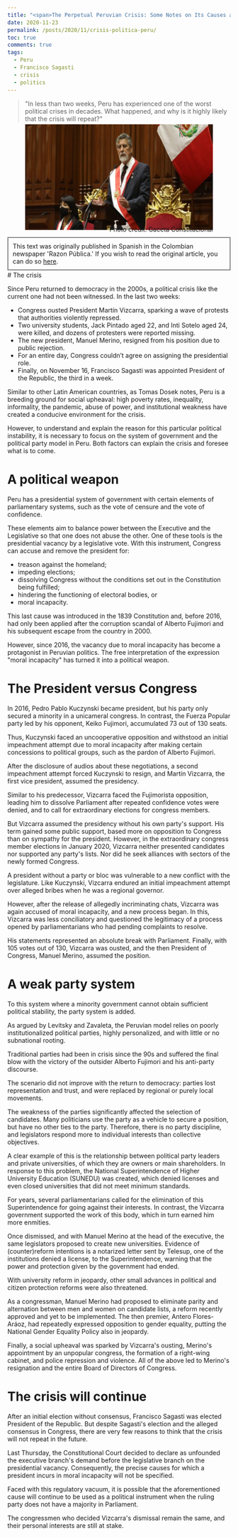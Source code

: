 ```yaml
---
title: "<span>The Perpetual Peruvian Crisis: Some Notes on Its Causes and the Uncertain Political Future</span>"
date: 2020-11-23
permalink: /posts/2020/11/crisis-politica-peru/
toc: true
comments: true
tags:
  - Peru
  - Francisco Sagasti
  - crisis
  - politics
---
```

> "In less than two weeks, Peru has experienced one of the worst political crises in decades. What happened, and why is it highly likely that the crisis will repeat?"

<div style="text-align: center;">
  <figure style="display: inline-block; text-align: center; margin-top: -10px;">
    <img src="/images/francisco-sagasti.jpg" style="display: block;">
    <figcaption style="margin-top: -10px; text-align: right;">Photo credit: Gaceta Constitucional</figcaption>
  </figure>
</div>
<div style="border: 2px solid grey; padding: 10px; margin-top: -5px; margin-bottom: -15px;">
This text was originally published in Spanish in the Colombian newspaper 'Razon Pública.' If you wish to read the original article, you can do so <a href="https://razonpublica.com/la-perpetua-crisis-peruana-algunas-notas-causas-incierto-futuro-politico/">here</a>.
</div>
<br>
# The crisis

Since Peru returned to democracy in the 2000s, a political crisis like the current one had not been witnessed. In the last two weeks:

- Congress ousted President Martín Vizcarra, sparking a wave of protests that authorities violently repressed.
- Two university students, Jack Pintado aged 22, and Inti Sotelo aged 24, were killed, and dozens of protesters were reported missing.
- The new president, Manuel Merino, resigned from his position due to public rejection.
- For an entire day, Congress couldn’t agree on assigning the presidential role.
- Finally, on November 16, Francisco Sagasti was appointed President of the Republic, the third in a week.

Similar to other Latin American countries, as Tomas Dosek notes, Peru is a breeding ground for social upheaval: high poverty rates, inequality, informality, the pandemic, abuse of power, and institutional weakness have created a conducive environment for the crisis.

However, to understand and explain the reason for this particular political instability, it is necessary to focus on the system of government and the political party model in Peru. Both factors can explain the crisis and foresee what is to come.

# A political weapon

Peru has a presidential system of government with certain elements of parliamentary systems, such as the vote of censure and the vote of confidence.

These elements aim to balance power between the Executive and the Legislative so that one does not abuse the other. One of these tools is the presidential vacancy by a legislative vote. With this instrument, Congress can accuse and remove the president for:

- treason against the homeland;
- impeding elections;
- dissolving Congress without the conditions set out in the Constitution being fulfilled;
- hindering the functioning of electoral bodies, or
- moral incapacity.

This last cause was introduced in the 1839 Constitution and, before 2016, had only been applied after the corruption scandal of Alberto Fujimori and his subsequent escape from the country in 2000.

However, since 2016, the vacancy due to moral incapacity has become a protagonist in Peruvian politics. The free interpretation of the expression "moral incapacity" has turned it into a political weapon.

# The President versus Congress

In 2016, Pedro Pablo Kuczynski became president, but his party only secured a minority in a unicameral congress. In contrast, the Fuerza Popular party led by his opponent, Keiko Fujimori, accumulated 73 out of 130 seats.

Thus, Kuczynski faced an uncooperative opposition and withstood an initial impeachment attempt due to moral incapacity after making certain concessions to political groups, such as the pardon of Alberto Fujimori.

After the disclosure of audios about these negotiations, a second impeachment attempt forced Kuczynski to resign, and Martín Vizcarra, the first vice president, assumed the presidency.

Similar to his predecessor, Vizcarra faced the Fujimorista opposition, leading him to dissolve Parliament after repeated confidence votes were denied, and to call for extraordinary elections for congress members.

But Vizcarra assumed the presidency without his own party's support. His term gained some public support, based more on opposition to Congress than on sympathy for the president. However, in the extraordinary congress member elections in January 2020, Vizcarra neither presented candidates nor supported any party's lists. Nor did he seek alliances with sectors of the newly formed Congress.

A president without a party or bloc was vulnerable to a new conflict with the legislature. Like Kuczynski, Vizcarra endured an initial impeachment attempt over alleged bribes when he was a regional governor.

However, after the release of allegedly incriminating chats, Vizcarra was again accused of moral incapacity, and a new process began. In this, Vizcarra was less conciliatory and questioned the legitimacy of a process opened by parliamentarians who had pending complaints to resolve.

His statements represented an absolute break with Parliament. Finally, with 105 votes out of 130, Vizcarra was ousted, and the then President of Congress, Manuel Merino, assumed the position.

# A weak party system

To this system where a minority government cannot obtain sufficient political stability, the party system is added.

As argued by Levitsky and Zavaleta, the Peruvian model relies on poorly institutionalized political parties, highly personalized, and with little or no subnational rooting.

Traditional parties had been in crisis since the 90s and suffered the final blow with the victory of the outsider Alberto Fujimori and his anti-party discourse.

The scenario did not improve with the return to democracy: parties lost representation and trust, and were replaced by regional or purely local movements.

The weakness of the parties significantly affected the selection of candidates. Many politicians use the party as a vehicle to secure a position, but have no other ties to the party. Therefore, there is no party discipline, and legislators respond more to individual interests than collective objectives.

A clear example of this is the relationship between political party leaders and private universities, of which they are owners or main shareholders. In response to this problem, the National Superintendence of Higher University Education (SUNEDU) was created, which denied licenses and even closed universities that did not meet minimum standards.

For years, several parliamentarians called for the elimination of this Superintendence for going against their interests. In contrast, the Vizcarra government supported the work of this body, which in turn earned him more enmities.

Once dismissed, and with Manuel Merino at the head of the executive, the same legislators proposed to create new universities. Evidence of (counter)reform intentions is a notarized letter sent by Telesup, one of the institutions denied a license, to the Superintendence, warning that the power and protection given by the government had ended.

With university reform in jeopardy, other small advances in political and citizen protection reforms were also threatened.

As a congressman, Manuel Merino had proposed to eliminate parity and alternation between men and women on candidate lists, a reform recently approved and yet to be implemented. The then premier, Antero Flores-Aráoz, had repeatedly expressed opposition to gender equality, putting the National Gender Equality Policy also in jeopardy.

Finally, a social upheaval was sparked by Vizcarra's ousting, Merino's appointment by an unpopular congress, the formation of a right-wing cabinet, and police repression and violence. All of the above led to Merino's resignation and the entire Board of Directors of Congress.

# The crisis will continue

After an initial election without consensus, Francisco Sagasti was elected President of the Republic. But despite Sagasti's election and the alleged consensus in Congress, there are very few reasons to think that the crisis will not repeat in the future.

Last Thursday, the Constitutional Court decided to declare as unfounded the executive branch's demand before the legislative branch on the presidential vacancy. Consequently, the precise causes for which a president incurs in moral incapacity will not be specified.

Faced with this regulatory vacuum, it is possible that the aforementioned cause will continue to be used as a political instrument when the ruling party does not have a majority in Parliament.

The congressmen who decided Vizcarra's dismissal remain the same, and their personal interests are still at stake.